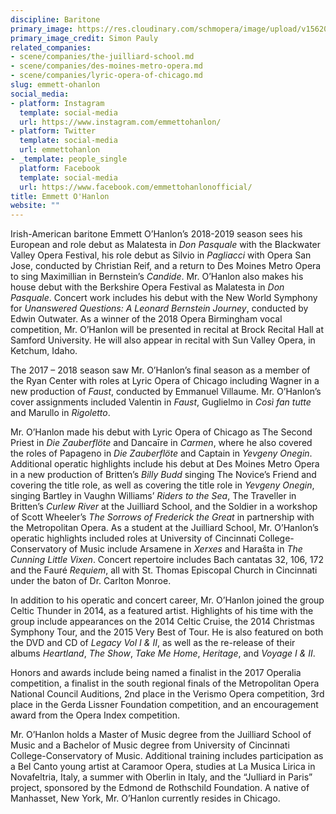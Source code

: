 ```yaml
---
discipline: Baritone
primary_image: https://res.cloudinary.com/schmopera/image/upload/v1562034942/media/2019/07/EmmettOHanlon-pc-SimonPauly.jpg
primary_image_credit: Simon Pauly
related_companies:
- scene/companies/the-juilliard-school.md
- scene/companies/des-moines-metro-opera.md
- scene/companies/lyric-opera-of-chicago.md
slug: emmett-ohanlon
social_media:
- platform: Instagram
  template: social-media
  url: https://www.instagram.com/emmettohanlon/
- platform: Twitter
  template: social-media
  url: emmettohanlon
- _template: people_single
  platform: Facebook
  template: social-media
  url: https://www.facebook.com/emmettohanlonofficial/
title: Emmett O'Hanlon
website: ""
---
```

Irish-American baritone Emmett O’Hanlon’s 2018-2019 season sees his European and role debut as Malatesta in _Don Pasquale_ with the Blackwater Valley Opera Festival, his role debut as Silvio in _Pagliacci_ with Opera San Jose, conducted by Christian Reif, and a return to Des Moines Metro Opera to sing Maximillian in Bernstein’s _Candide_. Mr. O’Hanlon also makes his house debut with the Berkshire Opera Festival as Malatesta in _Don Pasquale_. Concert work includes his debut with the New World Symphony for _Unanswered Questions: A Leonard Bernstein Journey_, conducted by Edwin Outwater. As a winner of the 2018 Opera Birmingham vocal competition, Mr. O’Hanlon will be presented in recital at Brock Recital Hall at Samford University. He will also appear in recital with Sun Valley Opera, in Ketchum, Idaho.

The 2017 – 2018 season saw Mr. O’Hanlon’s final season as a member of the Ryan Center with roles at Lyric Opera of Chicago including Wagner in a new production of _Faust_, conducted by Emmanuel Villaume. Mr. O’Hanlon’s cover assignments included Valentin in _Faust_, Guglielmo in _Così fan tutte_ and Marullo in _Rigoletto_.

Mr. O’Hanlon made his debut with Lyric Opera of Chicago as The Second Priest in _Die Zauberflöte_ and Dancaīre in _Carmen_, where he also covered the roles of Papageno in _Die Zauberflöte_ and Captain in _Yevgeny Onegin_. Additional operatic highlights include his debut at Des Moines Metro Opera in a new production of Britten’s _Billy Budd_ singing The Novice’s Friend and covering the title role, as well as covering the title role in _Yevgeny Onegin_, singing Bartley in Vaughn Williams’ _Riders to the Sea_, The Traveller in Britten’s _Curlew River_ at the Juilliard School, and the Soldier in a workshop of Scott Wheeler’s _The Sorrows of Frederick the Great_ in partnership with the Metropolitan Opera. As a student at the Juilliard School, Mr. O’Hanlon’s operatic highlights included roles at University of Cincinnati College-Conservatory of Music include Arsamene in _Xerxes_ and Harašta in _The Cunning Little Vixen_. Concert repertoire includes Bach cantatas 32, 106, 172 and the Fauré _Requiem_, all with St. Thomas Episcopal Church in Cincinnati under the baton of Dr. Carlton Monroe.

In addition to his operatic and concert career, Mr. O’Hanlon joined the group Celtic Thunder in 2014, as a featured artist. Highlights of his time with the group include appearances on the 2014 Celtic Cruise, the 2014 Christmas Symphony Tour, and the 2015 Very Best of Tour. He is also featured on both the DVD and CD of _Legacy Vol I & II_, as well as the re-release of their albums _Heartland_, _The Show_, _Take Me Home_, _Heritage_, and _Voyage I & II_.

Honors and awards include being named a finalist in the 2017 Operalia competition, a finalist in the south regional finals of the Metropolitan Opera National Council Auditions, 2nd place in the Verismo Opera competition, 3rd place in the Gerda Lissner Foundation competition, and an encouragement award from the Opera Index competition.

Mr. O’Hanlon holds a Master of Music degree from the Juilliard School of Music and a Bachelor of Music degree from University of Cincinnati College-Conservatory of Music. Additional training includes participation as a Bel Canto young artist at Caramoor Opera, studies at La Musica Lirica in Novafeltria, Italy, a summer with Oberlin in Italy, and the “Julliard in Paris” project, sponsored by the Edmond de Rothschild Foundation. A native of Manhasset, New York, Mr. O’Hanlon currently resides in Chicago.